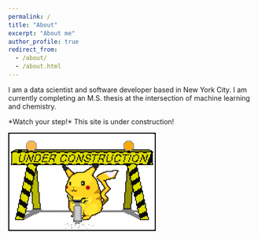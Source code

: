 ```yaml
---
permalink: /
title: "About"
excerpt: "About me"
author_profile: true
redirect_from: 
  - /about/
  - /about.html
---
```


I am a data scientist and software developer based in New York City. I am currently completing an M.S. thesis at the intersection of machine learning and chemistry.

<Warning>
	*Watch your step!* This site is under construction!
</Warning>

![One pikachu, jackhammering away](/files/pikapika.gif)
